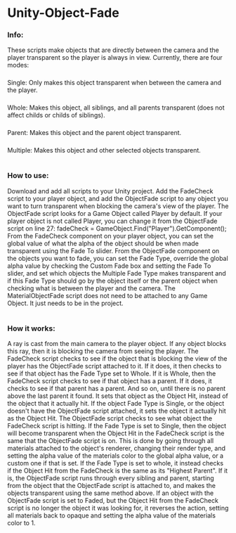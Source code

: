 # Unity-Object-Fade

### Info:
These scripts make objects that are directly between the camera and the player transparent so the player is always in view. Currently, there are four modes:
###
Single: Only makes this object transparent when between the camera and the player.
###
Whole: Makes this object, all siblings, and all parents transparent (does not affect childs or childs of siblings).
###
Parent: Makes this object and the parent object transparent.
###
Multiple: Makes this object and other selected objects transparent.

#

### How to use:
Download and add all scripts to your Unity project. Add the FadeCheck script to your player object, and add the ObjectFade script to any object you want to turn transparent when
blocking the camera's view of the player.
The ObjectFade script looks for a Game Object called Player by default. If your player object is not called Player, you can change it from the ObjectFade script on line 27:
fadeCheck = GameObject.Find("Player").GetComponent<FadeCheck>();
From the FadeCheck component on your player object, you can set the global value of what the alpha of the object should be when made transparent using the Fade To slider.
From the ObjectFade component on the objects you want to fade, you can set the Fade Type, override the global alpha value by checking the Custom Fade box and setting the Fade To
slider, and set which objects the Multiple Fade Type makes transparent and if this Fade Type should go by the object itself or the parent object when checking what is between
the player and the camera.
The MaterialObjectFade script does not need to be attached to any Game Object. It just needs to be in the project.
  
#
  
### How it works:
A ray is cast from the main camera to the player object. If any object blocks this ray, then it is blocking the camera from seeing the player. The FadeCheck script checks to see
if the object that is blocking the view of the player has the ObjectFade script attached to it. If it does, it then checks to see if that object has the Fade Type set to Whole. If
it is Whole, then the FadeCheck script checks to see if that object has a parent. If it does, it checks to see if that parent has a parent. And so on, until there is no parent
above the last parent it found. It sets that object as the Object Hit, instead of the object that it actually hit. If the object Fade Type is Single, or the object doesn't have
the ObjectFade script attached, it sets the object it actually hit as the Object Hit.
The ObjectFade script checks to see what object the FadeCheck script is hitting. If the Fade Type is set to Single, then the object will become transparent when the Object Hit
in the FadeCheck script is the same that the ObjectFade script is on. This is done by going through all materials attached to the object's renderer, changing their render
type, and setting the alpha value of the materials color to the global alpha value, or a custom one if that is set.
If the Fade Type is set to whole, it instead checks if the Object Hit from the FadeCheck is the same as its "Highest Parent". If it is, the ObjectFade script runs through every
sibling and parent, starting from the object that the ObjectFade script is attached to, and makes the objects transparent using the same method above.
If an object with the ObjectFade script is set to Faded, but the Object Hit from the FadeCheck script is no longer the object it was looking for, it reverses the action, setting
all materials back to opaque and setting the alpha value of the materials color to 1.
